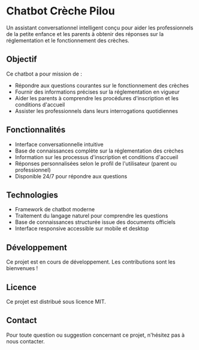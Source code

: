# Chatbot Crèche Pilou

Un assistant conversationnel intelligent conçu pour aider les professionnels de la petite enfance et les parents à obtenir des réponses sur la réglementation et le fonctionnement des crèches.

## Objectif

Ce chatbot a pour mission de :
- Répondre aux questions courantes sur le fonctionnement des crèches
- Fournir des informations précises sur la réglementation en vigueur
- Aider les parents à comprendre les procédures d'inscription et les conditions d'accueil
- Assister les professionnels dans leurs interrogations quotidiennes

## Fonctionnalités

- Interface conversationnelle intuitive
- Base de connaissances complète sur la réglementation des crèches
- Information sur les processus d'inscription et conditions d'accueil
- Réponses personnalisées selon le profil de l'utilisateur (parent ou professionnel)
- Disponible 24/7 pour répondre aux questions

## Technologies

- Framework de chatbot moderne
- Traitement du langage naturel pour comprendre les questions
- Base de connaissances structurée issue des documents officiels
- Interface responsive accessible sur mobile et desktop

## Développement

Ce projet est en cours de développement. Les contributions sont les bienvenues !

## Licence

Ce projet est distribué sous licence MIT.

## Contact

Pour toute question ou suggestion concernant ce projet, n'hésitez pas à nous contacter.